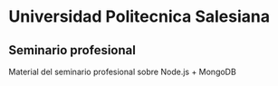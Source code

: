 # Universidad Politecnica Salesiana
## Seminario profesional
Material del seminario profesional sobre  Node.js + MongoDB
